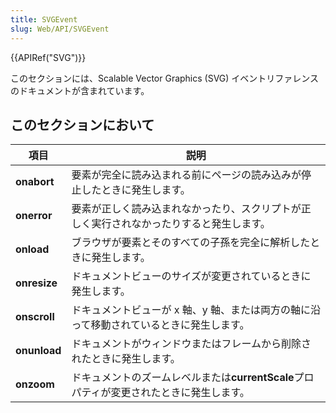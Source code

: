 ```yaml
---
title: SVGEvent
slug: Web/API/SVGEvent
---
```


{{APIRef("SVG")}}

このセクションには、Scalable Vector Graphics (SVG) イベントリファレンスのドキュメントが含まれています。

## このセクションにおいて

| 項目         | 説明                                                                                     |
| ------------ | ---------------------------------------------------------------------------------------- |
| **onabort**  | 要素が完全に読み込まれる前にページの読み込みが停止したときに発生します。                 |
| **onerror**  | 要素が正しく読み込まれなかったり、スクリプトが正しく実行されなかったりすると発生します。 |
| **onload**   | ブラウザが要素とそのすべての子孫を完全に解析したときに発生します。                       |
| **onresize** | ドキュメントビューのサイズが変更されているときに発生します。                             |
| **onscroll** | ドキュメントビューが x 軸、y 軸、または両方の軸に沿って移動されているときに発生します。  |
| **onunload** | ドキュメントがウィンドウまたはフレームから削除されたときに発生します。                   |
| **onzoom**   | ドキュメントのズームレベルまたは**currentScale**プロパティが変更されたときに発生します。 |
